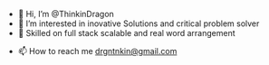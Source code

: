 - 👋 Hi, I’m @ThinkinDragon
- 👀 I’m interested in inovative Solutions and critical problem solver 
- 💼 Skilled on full stack scalable and real word arrangement
<!---
- 🌱 I’m currently learning ...
- 💞️ I’m looking to collaborate on ...
--->
- 📫 How to reach me drgntnkin@gmail.com

<!---
ThinkinDragon/ThinkinDragon is a ✨ special ✨ repository because its `README.md` (this file) appears on your GitHub profile.
You can click the Preview link to take a look at your changes.
--->
